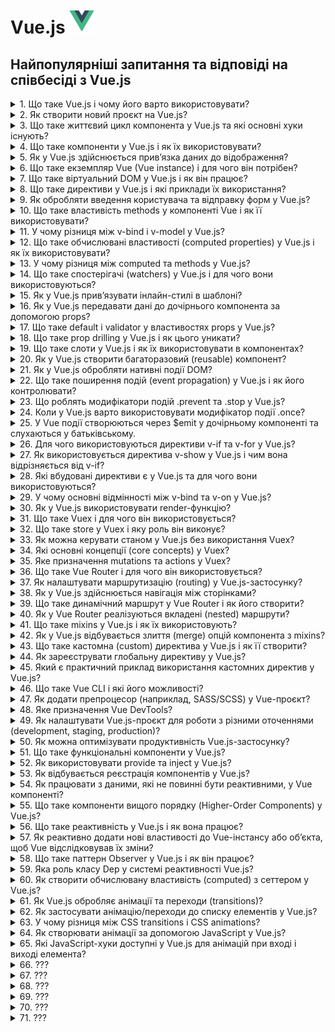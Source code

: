 <h1>
  Vue.js <img src="./assets/vuejs.svg" width="40" height="40" />
</h1>

<h2>Найпопулярніші запитання та відповіді на співбесіді з Vue.js</h2>

<details>
<summary>1. Що таке Vue.js і чому його варто використовувати?</summary>

#### Vue.js

**Vue.js** — це прогресивний JavaScript-фреймворк для створення інтерфейсів
користувача. Його використовують через простоту у вивченні, реактивність, легку
інтеграцію у проєкти та сильну екосистему (Vue Router, Pinia, Nuxt). Підходить
як для малих компонентів, так і для масштабних SPA.

</details>

<details>
<summary>2. Як створити новий проєкт на Vue.js?</summary>

#### Vue.js

Для швидкого старту використовують create-vue (офіційний CLI):

```bash
npm create vue@latest
```

Далі обирають потрібні опції (TypeScript, Router, Pinia, ESLint). Або ж можна
інтегрувати Vue у вже існуючий проєкт через npm install vue.

</details>

<details>
<summary>3. Що таке життєвий цикл компонента у Vue.js та які основні хуки існують?</summary>

#### Vue.js

Життєвий цикл — це послідовність етапів, які проходить компонент від створення
до знищення. Основні хуки:

- **onBeforeMount / onMounted** — до та після монтування DOM.

- **onBeforeUpdate / onUpdated** — до та після оновлення реактивних даних.

- **onBeforeUnmount / onUnmounted** — до та після видалення компонента.

- **onActivated / onDeactivated** — для компонентів з `<keep-alive>`.

Вони дозволяють виконувати побічні ефекти (запити, підписки, очищення).

</details>

<details>
<summary>4. Що таке компоненти у Vue.js і як їх використовувати?</summary>

#### Vue.js

Компоненти у Vue.js — це повторно використовувані ізольовані блоки інтерфейсу (з
логікою, шаблоном і стилями).

**Використання:**

1. Оголошуємо компонент (.vue файл або об’єкт).

2. Реєструємо (локально чи глобально).

3. Використовуємо як HTML-тег у шаблоні:

```jsx
<MyButton />
```

</details>

<details>
<summary>5. Як у Vue.js здійснюється прив’язка даних до відображення?</summary>

#### Vue.js

У Vue.js дані зв’язуються реактивно через data binding:

- **Інтерполяція:** `{{ message }}`

- **Атрибути:** `:src="imageUrl"`

- **Двостороння прив’язка:** `v-model="formInput"`

Все це базується на реактивності Vue, тож зміни в стані автоматично оновлюють
DOM.

</details>

<details>
<summary>6. Що таке екземпляр Vue (Vue instance) і для чого він потрібен?</summary>

#### Vue.js

Екземпляр Vue — це об’єкт, створений через `createApp()` (у Vue 3) або
`new Vue()` (у Vue 2). Він є коренем застосунку: керує реактивними даними,
методами, життєвим циклом і рендерингом компонентів у DOM.

</details>

<details>
<summary>7. Що таке віртуальний DOM у Vue.js і як він працює?</summary>

#### Vue.js

Віртуальний DOM — це легка копія реального DOM, яку Vue використовує для
оптимізації оновлень. Коли дані змінюються:

1. Vue оновлює віртуальний DOM.

2. Порівнює його з попередньою версією (diffing).

3. Мінімально оновлює тільки ті частини реального DOM, які змінилися.

Це підвищує продуктивність і зменшує кількість дорогих операцій з DOM.

</details>

<details>
<summary>8. Що таке директиви у Vue.js і які приклади їх використання?</summary>

#### Vue.js

Директиви — це спеціальні атрибути з префіксом v-, які дають Vue інструкції для
роботи з DOM.

Приклади:

- **v-if="isVisible"** — умовне рендерення

- **v-for="item in list"** — рендеринг списків

- **v-model="inputValue"** — двостороння прив’язка

- **v-bind:src="imageUrl"** або скорочено **:src="imageUrl"** — прив’язка
  атрибутів

- **v-on:click="handleClick"** або **@click="handleClick"** — обробка подій

</details>

<details>
<summary>9. Як обробляти введення користувача та відправку форм у Vue.js?</summary>

#### Vue.js

1. Двостороння прив’язка: v-model для input, textarea, select

```jsx
<input v-model="username" />
```

2. Обробка подій: v-on або скорочено @ для submit або click

```jsx
<form @submit.prevent="handleSubmit">
```

3. Методи компонента: у методі handleSubmit обробляємо дані та виконуємо логіку
   (наприклад, валідацію або API-запит).

</details>

<details>
<summary>10. Що таке властивість methods у компоненті Vue і як її використовувати?</summary>

#### Vue.js

`methods` — це об’єкт у компоненті, де визначаються функції для обробки подій
або виконання логіки. Приклад:

```jsx
<script>
export default {
  data() {
    return { count: 0 }
  },
  methods: {
    increment() {
      this.count++
    }
  }
}
</script>

<template>
  <button @click="increment">Натисни</button>
</template>
```

Методи можна викликати в шаблоні або всередині інших методів, вони мають доступ
до this (стану компонента).

</details>

<details>
<summary>11. У чому різниця між v-bind і v-model у Vue.js?</summary>

#### Vue.js

`v-bind` — одностороння прив’язка даних: передає значення зі стану в атрибут
елемента або проп компонента.

```jsx
<img :src="imageUrl" />
```

`v-model` — двостороння прив’язка: синхронізує дані між станом і елементом
форми/компонентом.

```jsx
<input v-model="username" />
```

Тобто v-bind = тільки з даних у DOM, а v-model = в обидві сторони (дані ⇆ DOM).

</details>

<details>
<summary>12. Що таке обчислювані властивості (computed properties) у Vue.js і як їх використовувати?</summary>

#### Vue.js

`computed` — це властивості, які обчислюються на основі інших реактивних даних і
кешуються, поки залежності не зміняться.

#### Приклад:

```jsx
<script>
export default {
  data() {
    return { firstName: 'Іван', lastName: 'Петренко' }
  },
  computed: {
    fullName() {
      return this.firstName + ' ' + this.lastName
    }
  }
}
</script>

<template>
  <p>{{ fullName }}</p>
</template>
```

Використовуються для обчислень у шаблоні без дублювання логіки та для
оптимізації (не викликаються щоразу, як methods).

</details>

<details>
<summary>13. У чому різниця між computed та methods у Vue.js?</summary>

#### Vue.js

`computed` — обчислювані властивості, які кешуються і автоматично
перевираховуються лише тоді, коли змінюються їхні залежності. Використовуються
для оптимізованих розрахунків у шаблоні.

`methods` — функції, які виконуються щоразу при виклику, навіть якщо їхні
залежності не змінилися.

- Якщо потрібна оптимізація та реактивність — використовуємо `computed`.
- Якщо потрібна дія чи будь-яка логіка без кешування — `methods`.

</details>

<details>
<summary>14. Що таке спостерігачі (watchers) у Vue.js і для чого вони використовуються?</summary>

#### Vue.js

`watch` — це механізм для відстеження змін у реактивних даних і виконання дій у
відповідь.

#### Приклад:

```jsx
<script>
export default {
  data() {
    return { count: 0 }
  },
  watch: {
    count(newVal, oldVal) {
      console.log(`Зміна: ${oldVal} → ${newVal}`)
    }
  }
}
</script>
```

#### Використовується для:

- реакції на зміну даних (API-запити, збереження у localStorage),

- асинхронних чи "дорогих" операцій, які не доречно виконувати у computed.

</details>

<details>
<summary>15. Як у Vue.js прив’язувати інлайн-стилі в шаблоні?</summary>

#### Vue.js

Інлайн-стилі задаються через v-bind:style (скорочено :style), приймаючи об’єкт
або масив:

```html
<!-- Об’єкт -->
<div :style="{ color: activeColor, fontSize: size + 'px' }"></div>

<!-- Масив об’єктів -->
<div :style="[baseStyle, overrideStyle]"></div>

Також можна прив’язувати динамічні CSS-змінні:

<div :style="{ '--main-color': color }"></div>
```

</details>

<details>
<summary>16. Як у Vue.js передавати дані до дочірнього компонента за допомогою props?</summary>

#### Vue.js

1. У дочірньому компоненті оголошуємо props:

```jsx
<script>
export default {
  props: {
    title: String,
    count: Number
  }
}
</script>
```

2. У батьківському компоненті передаємо значення через атрибути:

```jsx
<ChildComponent :title="pageTitle" :count="items.length" />
```

Props — це односторонній потік даних (від батька до дитини).

</details>

<details>
<summary>17. Що таке default і validator у властивостях props у Vue.js?</summary>

#### Vue.js

У Vue для props можна задати додаткові опції:

- `default` — значення за замовчуванням, якщо проп не переданий:

```js
props: {
  count: {
    type: Number,
    default: 0
  }
}
```

- `validator` — функція для кастомної валідації значення:

```js
props: {
  status: {
    type: String,
    validator: value => ['success', 'error', 'warning'].includes(value)
  }
}
```

Це допомагає робити компонент більш надійним і передбачуваним.

</details>

<details>
<summary>18. Що таке prop drilling у Vue.js і як цього уникати?</summary>

#### Vue.js

**Prop drilling** — це ситуація, коли дані передаються через кілька рівнів
компонентів лише для того, щоб дістатися до "глибокого" дочірнього компонента.
Це ускладнює підтримку коду.

#### Як уникати:

- Використовувати provide/inject для прямої передачі даних вниз по ієрархії.

- Використовувати Pinia або Vuex для глобального стану.

- За потреби — event bus або emit (але тільки для локальних випадків).

У Vue 3 найчастіше застосовують Pinia як стандартне рішення.

</details>

<details>
<summary>19. Що таке слоти у Vue.js і як їх використовувати в компонентах?</summary>

#### Vue.js

Слоти дозволяють передавати вміст від батьківського компонента в дочірній у
визначене місце шаблону.

#### Приклад:

```jsx
<!-- Дочірній компонент -->
<template>
  <div class="card">
    <slot></slot> <!-- місце для вмісту від батька -->
  </div>
</template>

<!-- Батьківський компонент -->
<Card>
  <p>Тут контент для слота</p>
</Card>
```

#### Також є:

- `named slots` — для кількох місць вставки

- `scoped slots` — для передачі даних з дочірнього вмісту батькові

</details>

<details>
<summary>20. Як у Vue.js створити багаторазовий (reusable) компонент?</summary>

#### Vue.js

Щоб зробити компонент багаторазовим:

1. Винести логіку, шаблон і стилі у окремий .vue файл.

2. Використовувати props для налаштувань і слоти для динамічного вмісту.

3. Реєструвати компонент глобально (app.component) або локально у батьківському
   компоненті.

#### Приклад:

```jsx
<!-- Button.vue -->
<template>
  <button :class="typeClass"><slot /></button>
</template>
<script>
export default {
  props: { typeClass: String }
}
</script>

<!-- Використання -->
<MyButton typeClass="primary">Натисни</MyButton>
```

Цей підхід дозволяє повторно використовувати компонент у різних місцях проєкту з
різними даними.

</details>

<details>
<summary>21. Як у Vue.js обробляти нативні події DOM?</summary>

#### Vue.js

Нативні події прив’язуються через директиву v-on або скорочення @:

```html
<button @click="handleClick">Клікни</button>
```

У дочірніх компонентах:

- Якщо елемент емітить власні події (this.$emit), то слухаємо їх звичайно:

```jsx
<ChildComponent @customEvent="doSomething" />
```

- Якщо треба перехопити нативну подію DOM на root-елементі дочірнього компонента
  (у Vue 2) — використовували .native модифікатор:

```jsx
<ChildComponent @click.native="handleClick" />
```

У Vue 3 .native прибрали, натомість треба явно прокидати події (emits) або
вішати обробник напряму на елемент у шаблоні.

</details>

<details>
<summary>22. Що таке поширення подій (event propagation) у Vue.js і як його контролювати?</summary>

#### Vue.js

Поширення подій у Vue.js працює так само, як у звичайному DOM: подія спочатку
йде вниз (capturing), а потім вгору (bubbling) деревом елементів.

#### Як контролювати:

- `.stop` — зупиняє поширення (аналог `event.stopPropagation()`):

```html
<button @click.stop="handleClick">Клік</button>
```

- `.prevent` — скасовує дію браузера (аналог `event.preventDefault()`):

```html
<form @submit.prevent="submitForm"></form>
```

- `.capture` — слухає подію на фазі capturing.

- `.self` — виконує обробник лише якщо подія сталася саме на цьому елементі.

У Vue події можна контролювати чисто через модифікатори, без прямого виклику
`event.stopPropagation()`.

</details>

<details>
<summary>23. Що роблять модифікатори подій .prevent та .stop у Vue.js?</summary>

#### Vue.js

- `.prevent` — викликає `event.preventDefault()`, тобто скасовує стандартну
  поведінку браузера.

```html
<form @submit.prevent="handleSubmit">...</form>
```

- `.stop` — викликає `event.stopPropagation()`, тобто зупиняє подальше поширення
  події вгору по DOM.

```html
<button @click.stop="handleClick">Клік</button>
```

Використовуються для контролю поведінки подій без написання додаткового JS-коду
в методах.

</details>

<details>
<summary>24. Коли у Vue.js варто використовувати модифікатор події .once?</summary>

#### Vue.js

- `.once` змушує обробник події виконатися лише один раз для цього елемента,
  після чого він автоматично знімається.

#### Приклад:

```html
<button @click.once="handleClick">Клікни один раз</button>
```

Використовується, коли потрібно одноразове виконання дії (наприклад, реєстрація
користувача, початковий запит до API, показ повідомлення).

</details>

<details>
<summary>25. У Vue події створюються через $emit у дочірньому компоненті та слухаються у батьківському.</summary>

#### Vue.js

- Приклад:

```html
<!-- Child.vue -->
<template>
  <button @click="$emit('increment', 1)">+1</button>
</template>

<!-- Parent.vue -->
<template>
  <Child @increment="handleIncrement" />
</template>

<script>
  export default {
    methods: {
      handleIncrement(value) {
        console.log('Отримав від дитини:', value);
      },
    },
  };
</script>
```

- У Vue 3 бажано явно описувати події в опції emits:

```js
emits: ['increment'];
```

- Це робить код більш передбачуваним і зрозумілим.

</details>

<details>
<summary>26. Для чого використовуються директиви v-if та v-for у Vue.js?</summary>

#### Vue.js

`v-if` — умовне рендерення: додає або видаляє елемент з DOM залежно від умови.

```html
<p v-if="isLoggedIn">Привіт, користувачу!</p>
```

`v-for` — ітерація: рендерить список елементів на основі масиву чи об’єкта.

```html
<li v-for="item in items" :key="item.id">{{ item.name }}</li>
```

Разом їх треба використовувати обережно (v-if має пріоритет над v-for).

</details>

<details>
<summary>27. Як використовується директива v-show у Vue.js і чим вона відрізняється від v-if?</summary>

#### Vue.js

- `v-show` — приховує/показує елемент через CSS (display: none), але елемент
  завжди присутній у DOM.

```html
<p v-show="isVisible">Привіт!</p>
```

- `v-if` — додає або повністю видаляє елемент із DOM залежно від умови.

```html
<p v-if="isVisible">Привіт!</p>
```

Використовуємо v-if, коли елемент може взагалі не існувати, а v-show — коли
треба часто перемикати видимість без перевідтворення DOM.

</details>

<details>
<summary>28. Які вбудовані директиви є у Vue.js та для чого вони використовуються?</summary>

#### Vue.js

Основні вбудовані директиви Vue.js:

- `v-bind` — прив’язка атрибутів/props до даних.

- `v-model` — двостороння прив’язка між станом і формою.

- `v-if` / `v-else-if` / `v-else` — умовне рендерення.

- `v-show` — показ/приховування елемента через CSS.

- `v-for` — рендеринг списків.

- `v-on` — обробка подій.

- `v-slot` — робота зі слотами.

- `v-pre` — пропускає компіляцію шаблону (показує як є).

- `v-once` — рендерить елемент один раз (не оновлюється при змінах).

- `v-html` — вставка сирого HTML (застосовувати обережно).

Ці директиви дають змогу легко керувати DOM без прямого маніпулювання ним.

</details>

<details>
<summary>29. У чому основні відмінності між v-bind та v-on у Vue.js?</summary>

#### Vue.js

- `v-bind` — використовується для прив’язки даних до атрибутів або props.

```html
<img :src="imageUrl" /> <ChildComponent :title="pageTitle" />
```

- `v-on` — використовується для прив’язки обробників подій до елементів чи
  компонентів.

```html
<button @click="handleClick">Клік</button>
<ChildComponent @customEvent="doSomething" />
```

Коротко: v-bind = дані → атрибут, v-on = подія → метод.

</details>

<details>
<summary>30. Як у Vue.js використовувати render-функцію?</summary>

#### Vue.js

Render-функція дозволяє будувати віртуальний DOM напряму за допомогою
JavaScript, без шаблонів. Використовується для динамічного або умовного
створення складних структур.

#### Приклад (Vue 3):

```js
import { h } from 'vue';

export default {
  render() {
    return h('button', { onClick: () => alert('Клік!') }, 'Натисни');
  },
};
```

#### Використовують, коли:

- потрібен повний контроль над створенням елементів,

- пишуть високорівневі UI-бібліотеки (наприклад, Vuetify, Element Plus),

- треба умовно чи програмно будувати структуру.

</details>

<details>
<summary>31. Що таке Vuex і для чого він використовується?</summary>

#### Vue.js

Vuex — це офіційна бібліотека для глобального управління станом у Vue 2/3. Вона
базується на концепції єдиного сховища (store) з чіткими правилами зміни даних.

**Основні частини:**

- `state` — глобальні дані

- `getters` — обчислені властивості над state

- `mutations` — синхронні зміни state

- `actions` — асинхронна логіка, що викликає mutations

- `modules` — поділ стану на частини

У Vue 3 новим стандартом стала Pinia, але Vuex ще часто зустрічається у великих
проєктах.

</details>

<details>
<summary>32. Що таке store у Vuex і яку роль він виконує?</summary>

#### Vue.js

**Store** — це центральне сховище даних у Vuex, яке містить увесь глобальний
стан застосунку.

#### Його роль:

- забезпечує єдине джерело правди для всіх компонентів;

- дозволяє компонентам зчитувати дані через state і getters;

- змінювати дані тільки через контрольовані механізми — mutations (синхронно) та
  actions (асинхронно).

#### Приклад створення store:

```JavaScript
import { createStore } from 'vuex'

const store = createStore({
  state: { count: 0 },
  mutations: {
    increment(state) { state.count++ }
  }
})
```

Store робить стан передбачуваним і спрощує відлагодження у великих Vue-додатках.

</details>

<details>
<summary>33. Як можна керувати станом у Vue.js без використання Vuex?</summary>

#### Vue.js

Без Vuex є кілька способів:

1. **Props + events (emits)** – передача даних згори вниз (props) і підйом подій
   знизу вгору (emits). Підходить для невеликих додатків.

2. **Provide / Inject** – передача стану через ієрархію компонентів без
   проп-дріллінгу.

3. **Composition API (reactive, ref)** – створення власних composables для
   збереження та повторного використання стану.

4. **Pinia** – офіційно рекомендований lightweight store для Vue 3 (альтернатива
   Vuex).

5. **LocalStorage / sessionStorage** – для збереження стану між
   перезавантаженнями сторінки.

Найчастіше у Vue 3 без Vuex застосовують Pinia або Composition API.

</details>

<details>
<summary>34. Які основні концепції (core concepts) у Vuex?</summary>

#### Vue.js

Vuex базується на таких ключових концепціях:

1. **State** – єдине джерело глобального стану додатку.

2. **Getters** – обчислені властивості для state (аналог computed).

3. **Mutations** – синхронні методи для зміни state.

4. **Actions** – асинхронна логіка, яка може викликати mutations.

5. **Modules** – розбиття store на незалежні підмодулі для масштабування.

Це забезпечує передбачуваний, централізований і структурований спосіб керування
даними.

</details>

<details>
<summary>35. Яке призначення mutations та actions у Vuex?</summary>

#### Vue.js

- **Mutations** – єдиний спосіб синхронно змінювати state. Вони завжди прості,
  передбачувані та відстежувані.

- **Actions** – містять асинхронну логіку (наприклад, API-запити) і в кінці
  викликають mutations для зміни стану.

#### Коротко:

- Mutations = зміна стану

- Actions = бізнес-логіка + асинхронність

</details>

<details>
<summary>36. Що таке Vue Router і для чого він використовується?</summary>

#### Vue.js

Vue Router — це офіційна бібліотека маршрутизації для Vue.js. Вона
використовується для:

- створення SPA (Single Page Application) з багатьма сторінками без повного
  перезавантаження;

- визначення шляхів (routes) та відображення відповідних компонентів;

- роботи з динамічними маршрутами, параметрами, guard'ами, lazy loading.

Коротко: Vue Router дозволяє організувати навігацію у Vue-застосунках.

</details>

<details>
<summary>37. Як налаштувати маршрутизацію (routing) у Vue.js-застосунку?</summary>

#### Vue.js

1. Встановити Vue Router

```bash
npm install vue-router
```

2. Створити файл маршрутизації (router/index.js):

```JavaScript
import { createRouter, createWebHistory } from 'vue-router'
import Home from '../views/Home.vue'
import About from '../views/About.vue'

const routes = [
  { path: '/', component: Home },
  { path: '/about', component: About }
]

const router = createRouter({
  history: createWebHistory(),
  routes
})

export default router
```

3. Підключити router у main.js:

```JavaScript
import { createApp } from 'vue'
import App from './App.vue'
import router from './router'

createApp(App).use(router).mount('#app')
```

4. Використати router-link та router-view:

```html
<template>
  <nav>
    <router-link to="/">Home</router-link>
    <router-link to="/about">About</router-link>
  </nav>
  <router-view />
</template>
```

Це базове налаштування. Для реальних проєктів додають динамічні маршрути, lazy
loading, guard’и.

</details>

<details>
<summary>38. Як у Vue.js здійснюється навігація між сторінками?</summary>

#### Vue.js

Є два основних способи:

1. Декларативний — через компонент `<router-link>`:

```html
<router-link to="/about">About</router-link>
```

2. Програмний — через об’єкт router:

```JavaScript
this.$router.push('/about')      // Vue 2
router.push('/about')            // Vue 3 (Composition API)
```

У Vue 3 з Composition API використовують useRouter():

```JavaScript
import { useRouter } from 'vue-router'

const router = useRouter()
router.push({ name: 'about' })
```

</details>

<details>
<summary>39. Що таке динамічний маршрут у Vue Router і як його створити?</summary>

#### Vue.js

Динамічний маршрут — це маршрут із параметрами, які змінюються залежно від URL
(наприклад, user/1, user/2).

#### Створення:

У файлі router/index.js:

```JavaScript
import { createRouter, createWebHistory } from 'vue-router'
import User from '../views/User.vue'

const routes = [
  { path: '/user/:id', component: User }
]

const router = createRouter({
  history: createWebHistory(),
  routes
})

export default router
```

#### Доступ до параметра в компоненті:

Options API:

```JavaScript
this.$route.params.id
```

Composition API:

```JavaScript
import { useRoute } from 'vue-router'
const route = useRoute()
console.log(route.params.id)
```

Використовується для сторінок профілю, деталей товарів, постів тощо.

</details>

<details>
<summary>40. Як у Vue Router реалізуються вкладені (nested) маршрути?</summary>

#### Vue.js

Вкладені маршрути дозволяють відображати дочірні компоненти всередині
батьківського через <router-view>.

#### Приклад конфігурації:

```js
import { createRouter, createWebHistory } from 'vue-router';
import User from '../views/User.vue';
import UserProfile from '../views/UserProfile.vue';
import UserPosts from '../views/UserPosts.vue';

const routes = [
  {
    path: '/user/:id',
    component: User,
    children: [
      { path: 'profile', component: UserProfile },
      { path: 'posts', component: UserPosts },
    ],
  },
];

const router = createRouter({
  history: createWebHistory(),
  routes,
});

export default router;
```

#### У компоненті User.vue:

```html
<template>
  <div>
    <h2>User {{ $route.params.id }}</h2>
    <router-link :to="`/user/${$route.params.id}/profile`">Profile</router-link>
    <router-link :to="`/user/${$route.params.id}/posts`">Posts</router-link>

    <!-- Тут рендеряться дочірні -->
    <router-view />
  </div>
</template>
```

Це зручно для побудови ієрархій сторінок: профіль користувача → налаштування →
пости.

</details>

<details>
<summary>41. Що таке mixins у Vue.js і як їх використовують?</summary>

#### Vue.js

**Mixins** — це механізм повторного використання логіки між різними
компонентами. Вони дозволяють винести загальні дані, методи, lifecycle hooks у
окремий об’єкт і підключати його в компоненти.

Приклад створення та використання:

```JavaScript
// mixins/logger.js
export default {
  data() {
    return { logCount: 0 }
  },
  methods: {
    logMessage(msg) {
      this.logCount++
      console.log(`[${this.logCount}] ${msg}`)
    }
  }
}

```

```html
<script>
  import logger from '../mixins/logger';

  export default {
    mixins: [logger],
    mounted() {
      this.logMessage('Компонент змонтовано');
    },
  };
</script>
```

Недолік — можливі конфлікти імен і важче відслідковувати звідки береться логіка.

У Vue 3 частіше замінюють на Composition API (composables).

</details>

<details>
<summary>42. Як у Vue.js відбувається злиття (merge) опцій компонента з mixins?</summary>

#### Vue.js

При підключенні mixin Vue об’єднує його опції з опціями компонента за певними
правилами:

- **data** → об’єднується, але у випадку конфлікту ключів пріоритет має
  компонент.

- **methods, components, directives** → об’єднуються, а при конфлікті перемагає
  компонент.

- **lifecycle hooks** → виконуються усі (спочатку з mixin, потім із компонента).

- **watchers** → теж об’єднуються, викликаються всі відповідні.

#### Приклад:

```JavaScript
const mixin = {
  data() {
    return { message: 'з mixin' }
  },
  created() {
    console.log('Mixin created')
  }
}

export default {
  mixins: [mixin],
  data() {
    return { message: 'з компонента' }
  },
  created() {
    console.log('Component created')
  }
}
```

Результат: message = 'з компонента', у консолі:

```
Mixin created
Component created
```

</details>

<details>
<summary>43. Що таке кастомна (custom) директива у Vue.js і як її створити?</summary>

#### Vue.js

Кастомна директива дозволяє розширювати HTML новою поведінкою, яку можна
повторно використовувати в компонентах.

#### Приклад створення глобальної директиви (Vue 3):

```JavaScript
// main.js
import { createApp } from 'vue'
import App from './App.vue'

const app = createApp(App)

app.directive('focus', {
  mounted(el) {
    el.focus()
  }
})

app.mount('#app')
```

#### Використання у компоненті:

```html
<template>
  <input v-focus />
</template>
```

- Це спрацює як вбудована директива autofocus, але з власною логікою.

- Кастомні директиви часто застосовують для роботи з DOM напряму (фокус, scroll,
  валідація, анімації).

</details>

<details>
<summary>44. Як зареєструвати глобальну директиву у Vue.js?</summary>

#### Vue.js

У Vue 3 глобальні директиви реєструють через app.directive(). Вони стають
доступними в усіх компонентах додатку.

#### Приклад:

```JavaScript
// main.js
import { createApp } from 'vue'
import App from './App.vue'

const app = createApp(App)

// реєстрація глобальної директиви v-focus
app.directive('focus', {
  mounted(el) {
    el.focus()
  }
})

app.mount('#app')
```

#### Використання у будь-якому компоненті:

```html
<template>
  <input v-focus />
</template>
```

- У Vue 2 це робилось через Vue.directive('focus', { ... }).

</details>

<details>
<summary>45. Який є практичний приклад використання кастомних директив у Vue.js?</summary>

#### Vue.js

Практичний кейс — автоматичний фокус на інпут при завантаженні форми. Це зручно
для логін- або пошукових форм.

#### Приклад кастомної директиви v-focus:

```JavaScript
app.directive('focus', {
  mounted(el) {
    el.focus()
  }
})
```

```html
<template>
  <input v-focus placeholder="Введіть логін" />
</template>
```

#### Інші реальні приклади:

`v-scroll` — відстеження скролу сторінки (наприклад, показ кнопки "наверх").

`v-click-outside` — закриття модальних вікон/меню при кліку поза ними.

`v-lazy-load` — відкладене завантаження зображень.

Використовують тоді, коли потрібен прямий контроль над DOM, який важко
реалізувати через стандартні засоби Vue.

</details>

<details>
<summary>46. Що таке Vue CLI і які його можливості?</summary>

#### Vue.js

Vue CLI — це офіційний інструмент командного рядка для швидкого створення та
налаштування Vue-проєктів.

#### Основні можливості:

- Генерація нового проєкту з готовою структурою.

- Вбудовані конфігурації Webpack (не треба налаштовувати вручну).

- Підтримка плагінів (Vue Router, Vuex, TypeScript, ESLint тощо).

- Hot Module Replacement (HMR) — миттєве оновлення при зміні коду.

- Команди для build, serve, test, lint.

- Можливість кастомізувати конфіг через vue.config.js.

У Vue 3 новим стандартом став Vite, бо він швидший і простіший. Але Vue CLI ще
активно використовується у багатьох проєктах.

</details>

<details>
<summary>47. Як додати препроцесор (наприклад, SASS/SCSS) у Vue-проєкт?</summary>

#### Vue.js

У Vue (CLI чи Vite) SASS/SCSS підключається через встановлення потрібних
залежностей.

1. Встановити пакети:

```bash
npm install -D sass
```

(у Vue CLI раніше треба було sass-loader, у Vite достатньо sass).

2. Використати в компоненті:

```html
<template>
  <div class="box">Hello</div>
</template>

<style lang="scss">
  .box {
    padding: 20px;
    background: lighten(#42b983, 20%);
  }
</style>
```

3. Глобальні стилі (опціонально):

- У Vue CLI — вказати в vue.config.js → css.loaderOptions.sass.

- У Vite — імпортувати у main.js або через vite.config.js →
  css.preprocessorOptions.

Після цього можна писати стилі у .vue з lang="scss" або створювати окремі .scss
файли.

</details>

<details>
<summary>48. Яке призначення Vue DevTools?</summary>

#### Vue.js

Vue DevTools — це офіційне розширення для браузера (Chrome/Firefox), яке спрощує
відлагодження Vue-застосунків.

**Основні можливості:**

- Інспектування структури компонентів та їхніх props, data, computed.

- Перегляд і зміна стану Vuex/Pinia у реальному часі.

- Відстеження подій (events) між компонентами.

- Таймлайн (performance) для аналізу рендерингу.

- Можливість «time-travel debugging» — переглядати попередні стани.

Це головний інструмент для дебагу Vue-проєктів, подібний до React DevTools у
світі React.

</details>

<details>
<summary>49. Як налаштувати Vue.js-проєкт для роботи з різними оточеннями (development, staging, production)?</summary>

#### Vue.js

У Vue.js це робиться через файли середовища (.env).

1. Створити файли:

```bash
.env              # спільні змінні
.env.development  # тільки для dev
.env.production   # тільки для prod
.env.staging      # для staging
```

2. Додати змінні:

```bash
VITE_API_URL=https://api.dev.example.com
```

⚠️ У Vite всі змінні повинні починатися з `VITE_`.

3. Використати у коді:

```JavaScript
console.log(import.meta.env.VITE_API_URL)
```

4. Налаштування запуску:

- `npm run dev` → використовує `.env.development`

- `npm run build` → використовує `.env.production`

- можна створювати кастомні скрипти для staging.

Це дозволяє мати різні API endpoints, ключі чи конфігурації під різні
середовища.

</details>

<details>
<summary>50. Як можна оптимізувати продуктивність Vue.js-застосунку?</summary>

#### Vue.js

**Основні техніки оптимізації:**

1. Ліниве завантаження (lazy loading) компонентів і маршрутів через import().

2. Memoization через computed — мінімізувати зайві перерахунки.

3. Virtual DOM оптимізації:

- використовувати key у списках,

- v-once для статичних елементів,

- v-memo у Vue 3.2+.

4. Компонентний рівень: ділити великі компоненти на дрібні.

5. Оптимізація списків — virtual scroll для великих наборів даних.

6. Debounce/throttle для input та scroll-подій.

7. Кешування даних (Vuex/Pinia, composables, IndexedDB/LocalStorage).

8. Оптимізація зображень та асетів (webp, responsive images, CDN).

9. Production build — мінімізація, tree-shaking, вимкнення devtools.

10. Suspense + async components для плавного UX.

Vue вже добре оптимізований «з коробки», але ці кроки потрібні для великих SPA.

</details>

<details>
<summary>51. Що таке функціональні компоненти у Vue.js?</summary>

#### Vue.js

Функціональні компоненти — це легковагові компоненти без стану (data) та
життєвого циклу, які рендеряться швидше, бо вони просто функція, яка повертає
VNode. Використовуються для простих, презентаційних компонентів.

- **Приклад (Vue 3, Composition API):**

```JavaScript
// FunctionalComponent.vue
export default {
  functional: true,
  props: {
    text: String
  },
  render(h, ctx) {
    return h('p', ctx.props.text)
  }
}
```

- **У Vue 3 часто просто пишуть як функцію:**

```JavaScript
const FunctionalComponent = (props) => h('p', props.text)
```

</details>

<details>
<summary>52. Як використовувати provide та inject у Vue.js?</summary>

#### Vue.js

`provide` і `inject` дозволяють передавати дані від батьківського компонента до
будь-якого нащадка на будь-якому рівні ієрархії без пропсів.

#### Приклад (Vue 3, Composition API):

```JavaScript
// Parent.vue
import { provide, ref } from 'vue'

export default {
  setup() {
    const user = ref('Andriy')
    provide('user', user)
  }
}

// Child.vue
import { inject } from 'vue'

export default {
  setup() {
    const user = inject('user')
    return { user }
  },
  template: `<p>User: {{ user }}</p>`
}
```

#### Особливості:

- `provide` визначає ключ і значення для передачі.

- `inject` отримує значення за ключем.

- Дані реактивні, якщо передавати ref або reactive.

</details>

<details>
<summary>53. Як відбувається реєстрація компонентів у Vue.js?</summary>

#### Vue.js

У Vue.js компоненти можна реєструвати глобально або локально:

1. Глобальна реєстрація – компонент доступний у всіх компонентах додатку:

```JavaScript
import { createApp } from 'vue'
import App from './App.vue'
import MyComponent from './components/MyComponent.vue'

const app = createApp(App)
app.component('MyComponent', MyComponent)
app.mount('#app')
```

2. Локальна реєстрація – компонент доступний тільки в межах конкретного
   компонента:

```JavaScript
import MyComponent from './components/MyComponent.vue'

export default {
  components: {
    MyComponent
  },
  template: `<MyComponent />`
}
```

#### Примітки:

- Глобальна реєстрація зручна для часто використовуваних компонентів.

- Локальна зменшує розмір бандлу при lazy loading.

</details>

<details>
<summary>54. Як працювати з даними, які не повинні бути реактивними, у Vue компоненті?</summary>

#### Vue.js

Для не реактивних даних у Vue можна:

1. Використовувати звичайні змінні в setup() (Composition API):

```JavaScript
setup() {
  let nonReactiveValue = 0

  function increment() {
    nonReactiveValue++
    console.log(nonReactiveValue) // оновлюється лише у консолі
  }

  return { increment }
}
```

2. shallowRef або ref без реактивності для об’єктів:

- shallowRef робить тільки саму змінну реактивною, а її властивості – ні.

3. Змінні поза data або reactive у Vue 2:

```JavaScript
export default {
  created() {
    this.nonReactive = 0
  }
}
```

- Vue не буде відслідковувати зміни this.nonReactive у шаблоні.

#### Примітка:

- Використовують для кешу, логів або даних, які не впливають на UI.

</details>

<details>
<summary>55. Що таке компоненти вищого порядку (Higher-Order Components) у Vue.js?</summary>

#### Vue.js

Компонент вищого порядку (HOC) — це функція, яка приймає компонент як аргумент і
повертає новий компонент з додатковою логікою або поведінкою. Використовується
для повторного використання логіки без зміни оригінального компонента.

#### Приклад (Vue 3, Composition API):

```JavaScript
// withLogger.js
export function withLogger(WrappedComponent) {
  return {
    setup(props, ctx) {
      console.log('Component rendered')
      return () => h(WrappedComponent, props, ctx.slots)
    }
  }
}

// Usage
import MyComponent from './MyComponent.vue'
import { withLogger } from './withLogger'

export default withLogger(MyComponent)
```

#### Особливості:

- HOC не змінює оригінальний компонент.

- Використовують для логування, авторизації, обробки помилок або повторного
  UI-поведінки.

</details>

<details>
<summary>56. Що таке реактивність у Vue.js і як вона працює?</summary>

#### Vue.js

Реактивність у Vue.js — це механізм, який автоматично оновлює DOM, коли
змінюються дані компоненту.

#### Як працює:

1. Vue обгортає дані (ref або reactive) у геттери/сеттери або проксі (Proxy у
   Vue 3).

2. Коли дані змінюються, Vue відслідковує залежності між даними і шаблоном.

3. DOM оновлюється лише для тих частин, які використовують змінені дані.

#### Приклад Vue 3:

```JavaScript
import { ref, reactive } from 'vue'

export default {
  setup() {
    const count = ref(0)
    const state = reactive({ message: 'Hello' })

    function increment() {
      count.value++
      state.message = 'Updated'
    }

    return { count, state, increment }
  }
}
```

#### Особливості:

- ref використовується для примітивів.

- reactive для об’єктів і масивів.

- Vue автоматично відслідковує залежності шаблону і ефективно перерендерює
  тільки потрібні частини.

</details>

<details>
<summary>57. Як реактивно додати нові властивості до Vue-інстансу або об’єкта, щоб Vue відслідковував їх зміни?</summary>

#### Vue.js

1. У Vue 2:

- Нові властивості об’єкта, створеного у data, не реактивні за замовчуванням.

- Використовують Vue.set або this.$set:

```JavaScript
data() {
  return {
    user: {}
  }
},
methods: {
  addAge() {
    this.$set(this.user, 'age', 25)
  }
}
```

2. У Vue 3:

- Використовують reactive або ref – нові властивості всередині reactive об’єкта
  автоматично реактивні:

```JavaScript
import { reactive } from 'vue'

setup() {
  const user = reactive({ name: 'Andriy' })
  user.age = 25 // реактивно, Vue 3 відслідковує зміни
  return { user }
}
```

#### Примітка:

- У Vue 3 більше не потрібно використовувати Vue.set.

- Для примітивів можна обгорнути у ref.

</details>

<details>
<summary>58. Що таке паттерн Observer у Vue.js і як він працює?</summary>

#### Vue.js

Vue.js використовує паттерн Observer (спостерігач) для реалізації реактивності.
Основна ідея: коли дані змінюються, усі “підписані” на ці дані компоненти або
шаблони автоматично оновлюються.

#### Як працює у Vue:

1. Vue обгортає data у геттери/сеттери (Vue 2) або Proxy (Vue 3).

2. Коли шаблон використовує властивість, Vue додає цей компонент у список
   “спостерігачів” цієї властивості.

3. При зміні властивості Vue повідомляє всіх спостерігачів і вони
   перерендерюються.

#### Схематично:

```
Data (Reactive)  --->  Observer List ---> Components update
```

#### Приклад Vue 3:

```JavaScript
import { reactive } from 'vue'

const state = reactive({ count: 0 })

function increment() {
  state.count++  // всі шаблони, що використовують state.count, автоматично оновляться
}
```

- Кожне поле об’єкта стає “спостережуваним”.

- Паттерн дозволяє Vue оновлювати тільки ті частини DOM, які залежать від
  змінних.

</details>

<details>
<summary>59. Яка роль класу Dep у системі реактивності Vue.js?</summary>

#### Vue.js

Dep (dependency) — це внутрішній клас у Vue 2, який реалізує паттерн Observer.
Він відповідає за відстеження залежностей і повідомлення “спостерігачів” про
зміни.

#### Основні моменти:

1. Кожна реактивна властивість має свій об’єкт Dep.

2. Коли компонент читає властивість, він підписується на Dep.

3. Коли властивість змінюється, Dep.notify() викликає оновлення всіх підписаних
   компонентів.

#### Схематично:

```
Reactive property → Dep → Watchers → Component re-render
```

#### Приклад концептуально:

```JavaScript
class Dep {
  constructor() {
    this.subscribers = new Set()
  }
  depend() {
    if (activeWatcher) this.subscribers.add(activeWatcher)
  }
  notify() {
    this.subscribers.forEach(sub => sub.update())
  }
}
```

#### Примітка:

- У Vue 3 механізм змінився на Proxy, і клас Dep більше не використовується
  напряму.

- У Vue 2 він критично важливий для реактивності data.

</details>

<details>
<summary>60. Як створити обчислювану властивість (computed) з сеттером у Vue.js?</summary>

#### Vue.js

У Vue можна створити computed з гетером і сеттером, щоб не тільки читати
значення, а й реагувати на його зміну.

#### Приклад (Vue 3, Composition API):

```JavaScript
import { ref, computed } from 'vue'

export default {
  setup() {
    const firstName = ref('Andriy')
    const lastName = ref('Motko')

    const fullName = computed({
      get() {
        return `${firstName.value} ${lastName.value}`
      },
      set(value) {
        const names = value.split(' ')
        firstName.value = names[0]
        lastName.value = names[1] || ''
      }
    })

    return { firstName, lastName, fullName }
  }
}
```

#### Особливості:

- **Getter** повертає обчислене значення.

- **Setter** дозволяє оновлювати залежні змінні при зміні computed.

- Використовується для двостороннього зв’язку (v-model) на computed.

</details>

<details>
<summary>61. Як Vue.js обробляє анімації та переходи (transitions)?</summary>

#### Vue.js

Vue.js має вбудовану систему для плавних вставок, видалень і зміни стану
елементів через компонент `<transition>` і `<transition-group>`.

#### Основні моменти:

1. `<transition>` – для одного елемента чи компонента.

2. `<transition-group>` – для списків і груп елементів.

3. Vue автоматично додає CSS-класи на різних етапах анімації:

- `v-enter`, `v-enter-active`, `v-enter-to`

- `v-leave`, `v-leave-active`, `v-leave-to`

#### Приклад:

```html
<template>
  <transition name="fade">
    <p v-if="show">Hello Vue!</p>
  </transition>
</template>

<script setup>
  import { ref } from 'vue';
  const show = ref(true);
</script>

<style>
  .fade-enter-active,
  .fade-leave-active {
    transition: opacity 0.5s;
  }
  .fade-enter-from,
  .fade-leave-to {
    opacity: 0;
  }
  .fade-enter-to,
  .fade-leave-from {
    opacity: 1;
  }
</style>
```

#### Особливості:

- Можна використовувати CSS-анімації або JavaScript hooks (beforeEnter, enter,
  leave тощо).

- `<transition-group>` додає анімацію для списків з ключами (key) для коректного
  відстеження елементів.

</details>

<details>
<summary>62. Як застосувати анімацію/переходи до списку елементів у Vue.js?</summary>

#### Vue.js

Для списків використовується компонент <transition-group>, який дозволяє
анімувати вставку, видалення або переміщення елементів у списку.

#### Приклад:

```html
<template>
  <button @click="addItem">Add Item</button>
  <transition-group name="list" tag="ul">
    <li v-for="item in items" :key="item.id">{{ item.text }}</li>
  </transition-group>
</template>

<script setup>
  import { ref } from 'vue';

  const items = ref([
    { id: 1, text: 'Item 1' },
    { id: 2, text: 'Item 2' },
  ]);

  function addItem() {
    const id = items.value.length + 1;
    items.value.push({ id, text: `Item ${id}` });
  }
</script>

<style>
  .list-enter-active,
  .list-leave-active {
    transition: all 0.5s;
  }
  .list-enter-from,
  .list-leave-to {
    opacity: 0;
    transform: translateY(20px);
  }
  .list-enter-to,
  .list-leave-from {
    opacity: 1;
    transform: translateY(0);
  }
</style>
```

#### Особливості:

- Кожен елемент повинен мати унікальний key.

- `<transition-group>` автоматично додає CSS-класи для етапів enter та leave.

- Можна анімувати позицію, opacity, масштаб або застосовувати
  JavaScript-анімації.

</details>

<details>
<summary>63. У чому різниця між CSS transitions і CSS animations?</summary>

#### Vue.js

| Властивість   | CSS Transitions                                 | CSS Animations                                         |
| ------------- | ----------------------------------------------- | ------------------------------------------------------ |
| Запуск        | Відбувається при зміні стану (hover, class, JS) | Запускається автоматично або через keyframes           |
| Контроль часу | Один раз на подію                               | Можна повторювати (infinite), задавати затримки, цикли |
| Гнучкість     | Обмежена: можна анімувати тільки кінцевий стан  | Висока: можна задавати проміжні стани через @keyframes |
| Складність    | Просте використання                             | Підходить для складних, багатоетапних анімацій         |

#### Приклад transition:

```css
button {
  transition: background-color 0.3s;
}

button:hover {
  background-color: red;
}
```

#### Приклад animation:

```css
@keyframes bounce {
  0%,
  100% {
    transform: translateY(0);
  }
  50% {
    transform: translateY(-20px);
  }
}

div {
  animation: bounce 1s infinite;
}
```

#### Коротко:

- **transition** – для простих ефектів при зміні стану;

- **animation** – для складних, циклічних анімацій.

</details>

<details>
<summary>64. Як створювати анімації за допомогою JavaScript у Vue.js?</summary>

#### Vue.js

У Vue.js можна використовувати JavaScript hooks у <transition> або
<transition-group>, замість CSS-класів. Це дозволяє анімувати властивості вручну
через JS.

#### Приклад (Vue 3, Composition API):

```html
<template>
  <button @click="show = !show">Toggle</button>
  <transition @before-enter="beforeEnter" @enter="enter" @leave="leave">
    <p v-if="show">Hello Vue!</p>
  </transition>
</template>

<script setup>
  import { ref } from 'vue';

  const show = ref(false);

  function beforeEnter(el) {
    el.style.opacity = 0;
    el.style.transform = 'translateY(-20px)';
  }

  function enter(el, done) {
    const animation = el.animate(
      [
        { opacity: 0, transform: 'translateY(-20px)' },
        { opacity: 1, transform: 'translateY(0)' },
      ],
      {
        duration: 500,
      }
    );
    animation.onfinish = done;
  }

  function leave(el, done) {
    const animation = el.animate(
      [
        { opacity: 1, transform: 'translateY(0)' },
        { opacity: 0, transform: 'translateY(-20px)' },
      ],
      { duration: 500 }
    );
    animation.onfinish = done;
  }
</script>
```

#### Особливості:

- `@before-enter`, `@enter`, `@leave` – основні хуки для JS-анімацій.

- `done` викликається після завершення анімації, щоб Vue завершив перехід.

- Можна використовувати **Web Animations API** або сторонні бібліотеки (GSAP,
  Anime.js).

</details>

<details>
<summary>65. Які JavaScript-хуки доступні у Vue.js для анімацій при вході і виході елемента?</summary>

#### Vue.js

У Vue.js для <transition> і <transition-group> доступні такі основні hooks для
входу та виходу:

**Hooks для входу (enter):**

- `before-enter` – перед початком входу, елемент ще не доданий у DOM

- `enter` – під час анімації входу

- `after-enter` – після завершення входу

- `enter-cancelled` – якщо анімація входу була скасована

**Hooks для виходу (leave):**

- `before-leave` – перед початком видалення елемента

- `leave` – під час анімації видалення

- `after-leave` – після завершення видалення

- `leave-cancelled` – якщо анімація видалення була скасована

**Приклад використання:**

```html
<transition
  @before-enter="beforeEnter"
  @enter="enter"
  @after-enter="afterEnter"
  @before-leave="beforeLeave"
  @leave="leave"
  @after-leave="afterLeave"
>
  <p v-if="show">Hello Vue!</p>
</transition>
```

- В JS-анімаціях обов’язково викликати `done()` у хук `enter/leave` після
  завершення анімації.

- Hooks дають повний контроль над анімацією елементів через JS.

</details>

<details>
<summary>66. ???</summary>

#### Vue.js

- Coming soon...😎

</details>

<details>
<summary>67. ???</summary>

#### Vue.js

- Coming soon...😎

</details>

<details>
<summary>68. ???</summary>

#### Vue.js

- Coming soon...😎

</details>

<details>
<summary>69. ???</summary>

#### Vue.js

- Coming soon...😎

</details>

<details>
<summary>70. ???</summary>

#### Vue.js

- Coming soon...😎

</details>

<details>
<summary>71. ???</summary>

#### Vue.js

- Coming soon...😎

</details>

